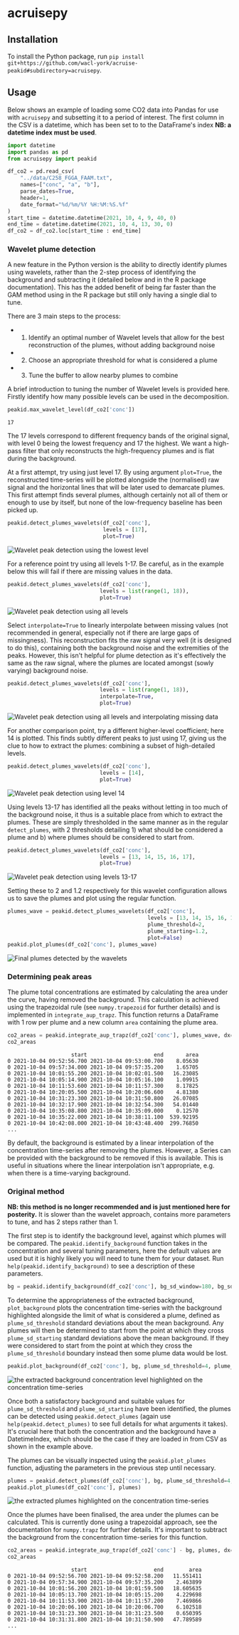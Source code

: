 # acruisepy 

## Installation

To install the Python package, run `pip install git+https://github.com/wacl-york/acruise-peakid#subdirectory=acruisepy`.

## Usage

Below shows an example of loading some CO2 data into Pandas for use with `acruisepy` and subsetting it to a period of interest.
The first column in the CSV is a datetime, which has been set to to the DataFrame's index **NB: a datetime index must be used**.

```python
import datetime
import pandas as pd
from acruisepy import peakid

df_co2 = pd.read_csv(
    "../data/C258_FGGA_FAAM.txt",
    names=["conc", "a", "b"],
    parse_dates=True,
    header=1,
    date_format="%d/%m/%Y %H:%M:%S.%f"
)
start_time = datetime.datetime(2021, 10, 4, 9, 40, 0)
end_time = datetime.datetime(2021, 10, 4, 13, 30, 0)
df_co2 = df_co2.loc[start_time : end_time]
```

### Wavelet plume detection

A new feature in the Python version is the ability to directly identify plumes using wavelets, rather than the 2-step process of identifying the background and subtracting it (detailed below and in the R package documentation).
This has the added benefit of being far faster than the GAM method using in the R package but still only having a single dial to tune.

There are 3 main steps to the process:

  - 1. Identify an optimal number of Wavelet levels that allow for the best reconstruction of the plumes, without adding background noise
  - 2. Choose an appropriate threshold for what is considered a plume
  - 3. Tune the buffer to allow nearby plumes to combine

A brief introduction to tuning the number of Wavelet levels is provided here.
Firstly identify how many possible levels can be used in the decomposition.

```python
peakid.max_wavelet_level(df_co2['conc'])
```

```
17
```

The 17 levels correspond to different frequency bands of the original signal, with level 0 being the lowest frequency and 17 the highest.
We want a high-pass filter that only reconstructs the high-frequency plumes and is flat during the background.

At a first attempt, try using just level 17.
By using argument `plot=True`, the reconstructed time-series will be plotted alongside the (normalised) raw signal and the horizontal lines that will be later used to demarcate plumes.
This first attempt finds several plumes, although certainly not all of them or enough to use by itself, but none of the low-frequency baseline has been picked up.

```python
peakid.detect_plumes_wavelets(df_co2['conc'],
                              levels = [17],
                              plot=True)
```
![Wavelet peak detection using the lowest level](../images/plumes_wavelets_1.png)

For a reference point try using all levels 1-17.
Be careful, as in the example below this will fail if there are missing values in the data.

```python
peakid.detect_plumes_wavelets(df_co2['conc'],
                             levels = list(range(1, 18)),
                             plot=True)
```
![Wavelet peak detection using all levels](../images/plumes_wavelets_2.png)

Select `interpolate=True` to linearly interpolate between missing values (not recommended in general, especially not if there are large gaps of missingness).
This reconstruction fits the raw signal very well (it is designed to do this), containing both the background noise and the extremities of the peaks. 
However, this isn't helpful for plume detection as it's effectively the same as the raw signal, where the plumes are located amongst (sowly varying) background noise.

```python
peakid.detect_plumes_wavelets(df_co2['conc'],
                             levels = list(range(1, 18)),
                             interpolate=True,
                             plot=True)
```
![Wavelet peak detection using all levels and interpolating missing data](../images/plumes_wavelets_3.png)

For another comparison point, try a different higher-level coefficient; here 14 is plotted.
This finds subtly different peaks to just using 17, giving us the clue to how to extract the plumes: combining a subset of high-detailed levels.

```python
peakid.detect_plumes_wavelets(df_co2['conc'],
                             levels = [14],
                             plot=True)
```
![Wavelet peak detection using level 14](../images/plumes_wavelets_4.png)

Using levels 13-17 has identified all the peaks without letting in too much of the background noise, it thus is a suitable place from which to extract the plumes.
These are simply thresholded in the same manner as in the regular `detect_plumes`, with 2 thresholds detailing 1) what should be considered a plume and b) where plumes should be considered to start from.

```python
peakid.detect_plumes_wavelets(df_co2['conc'],
                             levels = [13, 14, 15, 16, 17],
                             plot=True)
```

![Wavelet peak detection using levels 13-17](../images/plumes_wavelets_5.png)

Setting these to 2 and 1.2 respectively for this wavelet configuration allows us to save the plumes and plot using the regular function.

```python
plumes_wave = peakid.detect_plumes_wavelets(df_co2['conc'],
                                            levels = [13, 14, 15, 16, 17],
                                            plume_threshold=2,
                                            plume_starting=1.2,
                                            plot=False)
peakid.plot_plumes(df_co2['conc'], plumes_wave)
```

![Final plumes detected by the wavelets](../images/plumes_wavelets_6.png)

### Determining peak areas

The plume total concentrations are estimated by calculating the area under the curve, having removed the background.
This calculation is achieved using the trapezoidal rule (see `numpy.trapezoid` for further details) and is implemented in `integrate_aup_trapz`.
This function returns a DataFrame with 1 row per plume and a new column `area` containing the plume area.

```python
co2_areas = peakid.integrate_aup_trapz(df_co2['conc'], plumes_wave, dx=0.1)
co2_areas
```

```
                    start                     end       area
0 2021-10-04 09:52:56.700 2021-10-04 09:53:00.700    8.05630
0 2021-10-04 09:57:34.000 2021-10-04 09:57:35.200    1.65705
0 2021-10-04 10:01:55.200 2021-10-04 10:02:01.500   16.23085
0 2021-10-04 10:05:14.900 2021-10-04 10:05:16.100    1.09915
0 2021-10-04 10:11:53.600 2021-10-04 10:11:57.300    8.17825
0 2021-10-04 10:20:05.500 2021-10-04 10:20:06.600    4.81380
0 2021-10-04 10:31:23.300 2021-10-04 10:31:50.800   26.07085
0 2021-10-04 10:32:17.900 2021-10-04 10:32:54.300   54.01440
0 2021-10-04 10:35:08.800 2021-10-04 10:35:09.000    0.12570
0 2021-10-04 10:35:22.000 2021-10-04 10:38:11.100  539.92195
0 2021-10-04 10:42:08.000 2021-10-04 10:43:48.400  299.76850
...
```

By default, the background is estimated by a linear interpolation of the concentration time-series after removing the plumes.
However, a Series can be provided with the background to be removed if this is available.
This is useful in situations where the linear interpolation isn't appropriate, e.g. when there is a time-varying background.

### Original method

**NB: this method is no longer recommended and is just mentioned here for posterity.**
It is slower than the wavelet approach, contains more parameters to tune, and has 2 steps rather than 1.

The first step is to identify the background level, against which plumes will be compared.
The `peakid.identify_background` function takes in the concentration and several tuning parameters, here the default values are used but it is highly likely you will need to tune them for your dataset. 
Run `help(peakid.identify_background)` to see a description of these parameters.

```python
bg = peakid.identify_background(df_co2['conc'], bg_sd_window=180, bg_sd_threshold=0.5, bg_mean_window=660)
```

To determine the appropriateness of the extracted background, `plot_background` plots the concentration time-series with the background highlighted alongside the limit of what is considered a plume, defined as `plume_sd_threshold` standard deviations about the mean background.
Any plumes will then be determined to start from the point at which they cross `plume_sd_starting` standard deviations above the mean background.
If they were considered to start from the point at which they cross the `plume_sd_threshold` boundary instead then some plume data would be lost.

```python
peakid.plot_background(df_co2['conc'], bg, plume_sd_threshold=4, plume_sd_starting=2)
```

![the extracted background concentration level highlighted on the concentration time-series](../images/background_py.png)

Once both a satisfactory background and suitable values for `plume_sd_threshold` and `plume_sd_starting` have been identified, the plumes can be detected using `peakid.detect_plumes` (again use `help(peakid.detect_plumes)` to see full details for what arguments it takes).
It's crucial here that both the concentration and the background have a DatetimeIndex, which should be the case if they are loaded in from CSV as shown in the example above.

The plumes can be visually inspected using the `peakid.plot_plumes` function, adjusting the parameters in the previous step until necessary.

```python
plumes = peakid.detect_plumes(df_co2['conc'], bg, plume_sd_threshold=4, plume_sd_starting=2, plume_buffer=5)
peakid.plot_plumes(df_co2['conc'], plumes)
```

![the extracted plumes highlighted on the concentration time-series](../images/plumes_py.png)

Once the plumes have been finalised, the area under the plumes can be calculated.
This is currently done using a trapezoidal approach, see the documentation for `numpy.trapz` for further details.
It's important to subtract the background from the concentration time-series for this function.

```python
co2_areas = peakid.integrate_aup_trapz(df_co2['conc'] - bg, plumes, dx=0.1)
co2_areas
```

```
                    start                     end        area
0 2021-10-04 09:52:56.700 2021-10-04 09:52:58.200   11.551411
0 2021-10-04 09:57:34.900 2021-10-04 09:57:35.200    2.463899
0 2021-10-04 10:01:56.200 2021-10-04 10:01:59.500   18.605635
0 2021-10-04 10:05:13.700 2021-10-04 10:05:15.200    4.229698
0 2021-10-04 10:11:53.900 2021-10-04 10:11:57.200    7.469866
0 2021-10-04 10:20:06.100 2021-10-04 10:20:06.700    6.102518
0 2021-10-04 10:31:23.300 2021-10-04 10:31:23.500    0.650395
0 2021-10-04 10:31:31.800 2021-10-04 10:31:50.900   47.789589
...
```

